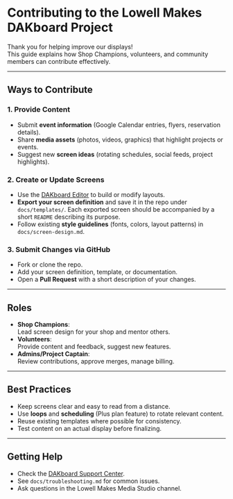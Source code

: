 # Contributing to the Lowell Makes DAKboard Project

Thank you for helping improve our displays!  
This guide explains how Shop Champions, volunteers, and community members can contribute effectively.

---

## Ways to Contribute

### 1. Provide Content

- Submit **event information** (Google Calendar entries, flyers, reservation details).  
- Share **media assets** (photos, videos, graphics) that highlight projects or events.  
- Suggest new **screen ideas** (rotating schedules, social feeds, project highlights).  

### 2. Create or Update Screens

- Use the [DAKboard Editor](https://dakboard.com/screens) to build or modify layouts.  
- **Export your screen definition** and save it in the repo under `docs/templates/`. Each exported screen should be accompanied by a short `README` describing its purpose.
- Follow existing **style guidelines** (fonts, colors, layout patterns) in `docs/screen-design.md`.  

### 3. Submit Changes via GitHub

- Fork or clone the repo.  
- Add your screen definition, template, or documentation.  
- Open a **Pull Request** with a short description of your changes.  

---

## Roles

- **Shop Champions**:  
  Lead screen design for your shop and mentor others.  
- **Volunteers**:  
  Provide content and feedback, suggest new features.  
- **Admins/Project Captain**:  
  Review contributions, approve merges, manage billing.  

---

## Best Practices

- Keep screens clear and easy to read from a distance.  
- Use **loops** and **scheduling** (Plus plan feature) to rotate relevant content.  
- Reuse existing templates where possible for consistency.  
- Test content on an actual display before finalizing.  

---

## Getting Help

- Check the [DAKboard Support Center](https://dakboard.freshdesk.com/support/home/).  
- See `docs/troubleshooting.md` for common issues.  
- Ask questions in the Lowell Makes Media Studio channel.  
